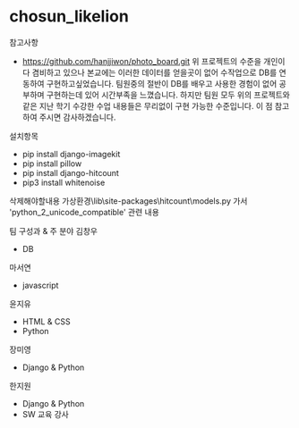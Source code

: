 # chosun_likelion


참고사항

 - https://github.com/hanjjiwon/photo_board.git
 위 프로젝트의 수준을 개인이 다 겸비하고 있으나 본교에는 이러한 데이터를 얻을곳이 없어 수작업으로 DB를 연동하여 구현하고싶었습니다.
 팀원중의 절반이 DB를 배우고 사용한 경험이 없어 공부하며 구현하는데 있어 시간부족을 느꼈습니다.
 하지만 팀원 모두 위의 프로젝트와 같은 지난 학기 수강한 수업 내용들은 무리없이 구현 가능한 수준입니다.
 이 점 참고하여 주시면 감사하겠습니다.
 
설치항목
 - pip install django-imagekit
 - pip install pillow
 - pip install django-hitcount
 - pip3 install whitenoise
 
 삭제해야할내용
 가상환경\lib\site-packages\hitcount\models.py 가서 'python_2_unicode_compatible' 관련 내용 

팀 구성과 & 주 분야
김창우
 - DB

마서연
 - javascript

윤지유
 - HTML & CSS
 - Python

장미영
 - Django & Python

한지원
 - Django & Python
 - SW 교육 강사
